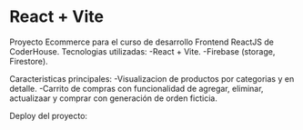 # React + Vite

Proyecto Ecommerce para el curso de desarrollo Frontend ReactJS de CoderHouse.
Tecnologias utilizadas:
  -React + Vite.
  -Firebase (storage, Firestore).

Caracteristicas principales:
  -Visualizacion de productos por categorias y en detalle.
  -Carrito de compras con funcionalidad de agregar, eliminar, actualizaar y comprar con generación de orden ficticia.

Deploy del proyecto:
  
